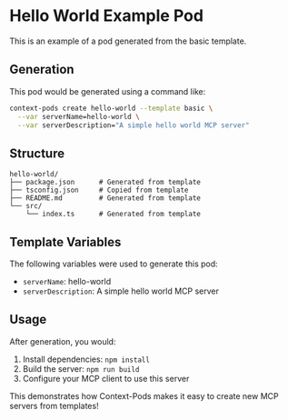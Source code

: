 # Hello World Example Pod

This is an example of a pod generated from the basic template.

## Generation

This pod would be generated using a command like:

```bash
context-pods create hello-world --template basic \
  --var serverName=hello-world \
  --var serverDescription="A simple hello world MCP server"
```

## Structure

```
hello-world/
├── package.json      # Generated from template
├── tsconfig.json     # Copied from template
├── README.md         # Generated from template
└── src/
    └── index.ts      # Generated from template
```

## Template Variables

The following variables were used to generate this pod:
- `serverName`: hello-world
- `serverDescription`: A simple hello world MCP server

## Usage

After generation, you would:

1. Install dependencies: `npm install`
2. Build the server: `npm run build`
3. Configure your MCP client to use this server

This demonstrates how Context-Pods makes it easy to create new MCP servers from templates!